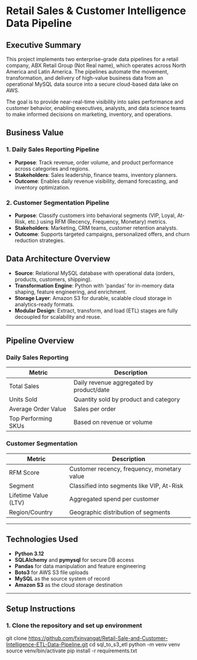 # Retail Sales & Customer Intelligence Data Pipeline

## Executive Summary

This project implements two enterprise-grade data pipelines for a retail company, ABX Retail Group (Not Real name), which operates across North America and Latin America. The pipelines automate the movement, transformation, and delivery of high-value business data from an operational MySQL data source into a secure cloud-based data lake on AWS.

The goal is to provide near-real-time visibility into sales performance and customer behavior, enabling executives, analysts, and data science teams to make informed decisions on marketing, inventory, and operations.


## Business Value

### 1. Daily Sales Reporting Pipeline
- **Purpose**: Track revenue, order volume, and product performance across categories and regions.
- **Stakeholders**: Sales leadership, finance teams, inventory planners.
- **Outcome**: Enables daily revenue visibility, demand forecasting, and inventory optimization.

### 2. Customer Segmentation Pipeline
- **Purpose**: Classify customers into behavioral segments (VIP, Loyal, At-Risk, etc.) using RFM (Recency, Frequency, Monetary) metrics.
- **Stakeholders**: Marketing, CRM teams, customer retention analysts.
- **Outcome**: Supports targeted campaigns, personalized offers, and churn reduction strategies.


## Data Architecture Overview

- **Source**: Relational MySQL database with operational data (orders, products, customers, shipping).
- **Transformation Engine**: Python with 'pandas' for in-memory data shaping, feature engineering, and enrichment.
- **Storage Layer**: Amazon S3 for durable, scalable cloud storage in analytics-ready formats.
- **Modular Design**: Extract, transform, and load (ETL) stages are fully decoupled for scalability and reuse.

---

## Pipeline Overview

### Daily Sales Reporting

| Metric              | Description                                |
|---------------------|--------------------------------------------|
| Total Sales         | Daily revenue aggregated by product/date   |
| Units Sold          | Quantity sold by product and category      |
| Average Order Value | Sales per order                            |
| Top Performing SKUs | Based on revenue or volume                 |

### Customer Segmentation

| Metric              | Description                                |
|---------------------|--------------------------------------------|
| RFM Score           | Customer recency, frequency, monetary value|
| Segment             | Classified into segments like VIP, At-Risk |
| Lifetime Value (LTV)| Aggregated spend per customer              |
| Region/Country      | Geographic distribution of segments        |

---

## Technologies Used

- **Python 3.12**
- **SQLAlchemy** and **pymysql** for secure DB access
- **Pandas** for data manipulation and feature engineering
- **Boto3** for AWS S3 file uploads
- **MySQL** as the source system of record
- **Amazon S3** as the cloud storage destination

---

## Setup Instructions

### 1. Clone the repository and set up environment

git clone https://github.com/fxinyangat/Retail-Sale-and-Customer-Intelligence-ETL-Data-Pipeline.git
cd sql_to_s3_etl
python -m venv venv
source venv/bin/activate
pip install -r requirements.txt